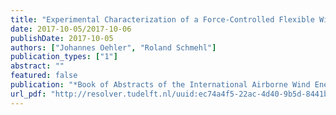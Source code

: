 ```yaml
---
title: "Experimental Characterization of a Force-Controlled Flexible Wing Traction Kite"
date: 2017-10-05/2017-10-06
publishDate: 2017-10-05
authors: ["Johannes Oehler", "Roland Schmehl"]
publication_types: ["1"]
abstract: ""
featured: false
publication: "*Book of Abstracts of the International Airborne Wind Energy Conference (AWEC 2017)*"
url_pdf: "http://resolver.tudelft.nl/uuid:ec74a4f5-22ac-4d40-9b5d-8441b817019a"
---
```


